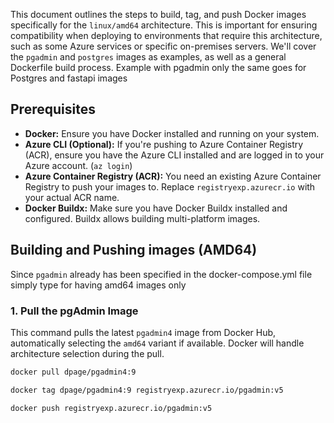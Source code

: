  This document outlines the steps to build, tag, and push Docker images specifically for the `linux/amd64` architecture.  This is important for ensuring compatibility when deploying to environments that require this architecture, such as some Azure services or specific on-premises servers.  We'll cover the `pgadmin` and `postgres` images as examples, as well as a general Dockerfile build process.
Example with pgadmin only the same goes for Postgres and fastapi images
## Prerequisites

*   **Docker:**  Ensure you have Docker installed and running on your system.
*   **Azure CLI (Optional):**  If you're pushing to Azure Container Registry (ACR), ensure you have the Azure CLI installed and are logged in to your Azure account.  (`az login`)
*   **Azure Container Registry (ACR):**  You need an existing Azure Container Registry to push your images to.  Replace `registryexp.azurecr.io` with your actual ACR name.
*  **Docker Buildx:** Make sure you have Docker Buildx installed and configured.  Buildx allows building multi-platform images.

## Building and Pushing images (AMD64)

Since `pgadmin` already has been specified in the docker-compose.yml file simply type for having amd64 images only


### 1. Pull the pgAdmin Image

This command pulls the latest `pgadmin4` image from Docker Hub, automatically selecting the `amd64` variant if available. Docker will handle architecture selection during the pull.

```bash
docker pull dpage/pgadmin4:9

docker tag dpage/pgadmin4:9 registryexp.azurecr.io/pgadmin:v5

docker push registryexp.azurecr.io/pgadmin:v5







